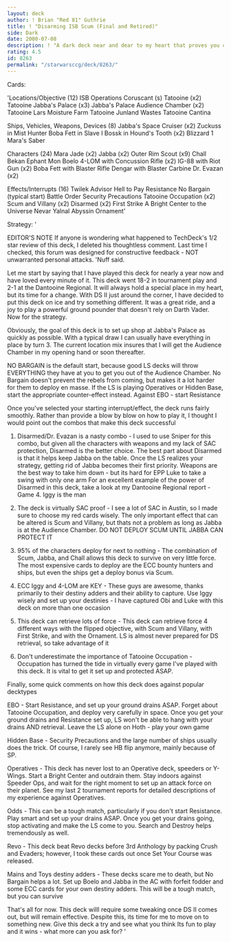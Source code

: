 ```yaml
---
layout: deck
author: ! Brian "Red 81" Guthrie
title: ! "Disarming ISB Scum (Final and Retired)"
side: Dark
date: 2000-07-08
description: ! "A dark deck near and dear to my heart that proves you can win without Vader	Long live Jabba and his Scum"
rating: 4.5
id: 8263
permalink: "/starwarsccg/deck/8263/"
---
```

Cards: 

'Locations/Objective (12)
ISB Operations
Coruscant (s)
Tatooine (x2)
Tatooine Jabba's Palace (x3)
Jabba's Palace Audience Chamber (x2)
Tatooine Lars Moisture Farm
Tatooine Junland Wastes
Tatooine Cantina

Ships, Vehicles, Weapons, Devices (8)
Jabba's Space Cruiser (x2)
Zuckuss in Mist Hunter
Boba Fett in Slave I
Bossk in Hound's Tooth (x2)
Blizzard 1
Mara's Saber

Characters (24)
Mara Jade (x2)
Jabba (x2)
Outer Rim Scout (x9)
Chall Bekan
Ephant Mon
Boelo
4-LOM with Concussion Rifle (x2)
IG-88 with Riot Gun (x2)
Boba Fett with Blaster Rifle
Dengar with Blaster Carbine
Dr. Evazan (x2)

Effects/Interrupts (16)
Twilek Advisor
Hell to Pay
Resistance
No Bargain (typical start)
Battle Order
Security Precautions
Tatooine Occupation (x2)
Scum and Villany (x2)
Disarmed (x2)
First Strike
A Bright Center to the Universe
Nevar Yalnal
Abyssin Ornament'

Strategy: '

EDITOR'S NOTE If anyone is wondering what happened to TechDeck's 1/2 star review of this deck, I deleted his thoughtless comment.  Last time I checked, this forum was designed for constructive feedback - NOT unwarranted personal attacks.  'Nuff said.

Let me start by saying that I have played this deck for nearly a year now and have loved every minute of it.  This deck went 18-2 in tournament play and 2-1 at the Dantooine Regional.  It will always hold a special place in my heart, but its time for a change.  With DS II just around the corner, I have decided to put this deck on ice and try something different.  It was a great ride, and a joy to play a powerful ground pounder that doesn't rely on Darth Vader.  Now for the strategy.

Obviously, the goal of this deck is to set up shop at Jabba's Palace as quickly as possible. With a typical draw I can usually have everything in place by turn 3.  The current location mix insures that I will get the Audience Chamber in my opening hand or soon thereafter.

NO BARGAIN is the default start, because good LS decks will throw EVERYTHING they have at you to get you out of the Audience Chamber.  No Bargain doesn't prevent the rebels from coming, but makes it a lot harder for them to deploy en masse.  If the LS is playing Operatives or Hidden Base, start the appropriate counter-effect instead.  Against EBO - start Resistance

Once you've selected your starting interrupt/effect, the deck runs fairly smoothly. Rather than provide a blow by blow on how to play it, I thought I would point out the combos that make this deck successful

1. Disarmed/Dr. Evazan is a nasty combo - I used to use Sniper for this combo, but given all the characters with weapons and my lack of SAC protection, Disarmed is the better choice. The best part about Disarmed is that it helps keep Jabba on the table. Once the LS realizes your strategy, getting rid of Jabba becomes their first priority. Weapons are the best way to take him down - but its hard for EPP Luke to take a swing with only one arm  For an excellent example of the power of Disarmed in this deck, take a look at my Dantooine Regional report - Game 4.  Iggy is the man

2. The deck is virtually SAC proof - I see a lot of SAC in Austin, so I made sure to choose my red cards wisely. The only important effect that can be altered is Scum and Villany, but thats not a problem as long as Jabba is at the Audience Chamber. DO NOT DEPLOY SCUM UNTIL JABBA CAN PROTECT IT

3. 95% of the characters deploy for next to nothing - The combination of Scum, Jabba, and Chall allows this deck to survive on very little force. The most expensive cards to deploy are the ECC bounty hunters and ships, but even the ships get a deploy bonus via Scum.

4.  ECC Iggy and 4-LOM are KEY - These guys are awesome, thanks primarily to their destiny adders and their ability to capture.  Use Iggy wisely and set up your destinies - I have captured Obi and Luke with this deck on more than one occasion

5. This deck can retrieve lots of force - This deck can retrieve force 4 different ways with the flipped objective, with Scum and Villany, with First Strike, and with the Ornament. LS is almost never prepared for DS retrieval, so take advantage of it

6. Don't underestimate the importance of Tatooine Occupation - Occupation has turned the tide in virtually every game I've played with this deck. It is vital to get it set up and protected ASAP.

Finally, some quick comments on how this deck does against popular decktypes

EBO - Start Resistance, and set up your ground drains ASAP.  Forget about Tatooine Occupation, and deploy very carefully in space.  Once you get your ground drains and Resistance set up, LS won't be able to hang with your drains AND retrieval.  Leave the LS alone on Hoth - play your own game

Hidden Base - Security Precautions and the large number of ships usually does the trick. Of course, I rarely see HB flip anymore, mainly because of SP.

Operatives - This deck has never lost to an Operative deck, speeders or Y-Wings.  Start a Bright Center and outdrain them.  Stay indoors against Speeder Ops, and wait for the right moment to set up an attack force on their planet.	See my last 2 tournament reports for detailed descriptions of my experience against Operatives.

Odds - This can be a tough match, particularly if you don't start Resistance.	Play smart and set up your drains ASAP.  Once you get your drains going, stop activating and make the LS come to you.  Search and Destroy helps tremendously as well.

Revo - This deck beat Revo decks before 3rd Anthology by packing Crush and Evaders; however, I took these cards out once Set Your Course was released.

Mains and Toys destiny adders - These decks scare me to death, but No Bargain helps a lot.  Set up Boelo and Jabba in the AC with forfeit fodder and some ECC cards for your own destiny adders.  This will be a tough match, but you can survive

That's all for now.  This deck willl require some tweaking once DS II comes out, but will remain effective.  Despite this, its time for me to move on to something new.  Give this deck a try and see what you think	Its fun to play and it wins - what more can you ask for?
'
